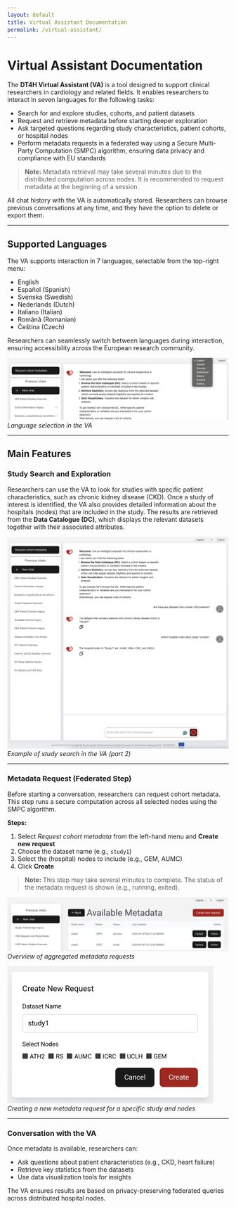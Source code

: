```yaml
---
layout: default
title: Virtual Assistant Documentation
permalink: /virtual-assistant/
---
```


# Virtual Assistant Documentation

The **DT4H Virtual Assistant (VA)** is a tool designed to support clinical researchers in cardiology and related fields. It enables researchers to interact in seven languages for the following tasks:

- Search for and explore studies, cohorts, and patient datasets  
- Request and retrieve metadata before starting deeper exploration  
- Ask targeted questions regarding study characteristics, patient cohorts, or hospital nodes  
- Perform metadata requests in a federated way using a Secure Multi-Party Computation (SMPC) algorithm, ensuring data privacy and compliance with EU standards  

> **Note:** Metadata retrieval may take several minutes due to the distributed computation across nodes. It is recommended to request metadata at the beginning of a session.

All chat history with the VA is automatically stored. Researchers can browse previous conversations at any time, and they have the option to delete or export them.

---

## Supported Languages

The VA supports interaction in 7 languages, selectable from the top-right menu:

- English  
- Español (Spanish)  
- Svenska (Swedish)  
- Nederlands (Dutch)  
- Italiano (Italian)  
- Română (Romanian)  
- Čeština (Czech)  

Researchers can seamlessly switch between languages during interaction, ensuring accessibility across the European research community.

![Language Selection in the VA](../assets/images/virtual_assistant_1.png)  
*Language selection in the VA*

---

## Main Features

### Study Search and Exploration

Researchers can use the VA to look for studies with specific patient characteristics, such as chronic kidney disease (CKD). Once a study of interest is identified, the VA also provides detailed information about the hospitals (nodes) that are included in the study. The results are retrieved from the **Data Catalogue (DC)**, which displays the relevant datasets together with their associated attributes.

![VA chat example for study search](../assets/images/virtual_assistant_2.png)  
*Example of study search in the VA (part 2)*

---

### Metadata Request (Federated Step)

Before starting a conversation, researchers can request cohort metadata. This step runs a secure computation across all selected nodes using the SMPC algorithm.

**Steps:**  
1. Select *Request cohort metadata* from the left-hand menu and **Create new request**  
2. Choose the dataset name (e.g., `study1`)  
3. Select the (hospital) nodes to include (e.g., GEM, AUMC)  
4. Click **Create**  

> **Note:** This step may take several minutes to complete. The status of the metadata request is shown (e.g., running, exited).

![List of aggregated metadata requests](../assets/images/virtual_assistant_3_1.png)  
*Overview of aggregated metadata requests*

![Form to start a new metadata request](../assets/images/virtual_assistant_3_2.png)  
*Creating a new metadata request for a specific study and nodes*

---

### Conversation with the VA

Once metadata is available, researchers can:  
- Ask questions about patient characteristics (e.g., CKD, heart failure)  
- Retrieve key statistics from the datasets  
- Use data visualization tools for insights  

The VA ensures results are based on privacy-preserving federated queries across distributed hospital nodes.
